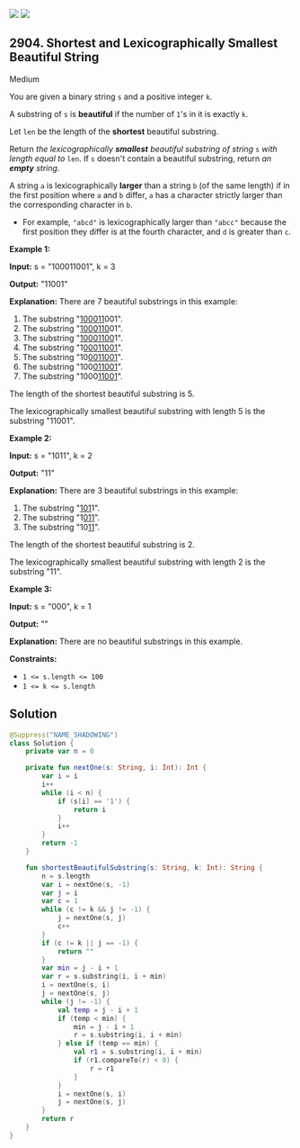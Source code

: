 [![](https://img.shields.io/github/stars/javadev/LeetCode-in-Kotlin?label=Stars&style=flat-square)](https://github.com/javadev/LeetCode-in-Kotlin)
[![](https://img.shields.io/github/forks/javadev/LeetCode-in-Kotlin?label=Fork%20me%20on%20GitHub%20&style=flat-square)](https://github.com/javadev/LeetCode-in-Kotlin/fork)

## 2904\. Shortest and Lexicographically Smallest Beautiful String

Medium

You are given a binary string `s` and a positive integer `k`.

A substring of `s` is **beautiful** if the number of `1`'s in it is exactly `k`.

Let `len` be the length of the **shortest** beautiful substring.

Return _the lexicographically **smallest** beautiful substring of string_ `s` _with length equal to_ `len`. If `s` doesn't contain a beautiful substring, return _an **empty** string_.

A string `a` is lexicographically **larger** than a string `b` (of the same length) if in the first position where `a` and `b` differ, `a` has a character strictly larger than the corresponding character in `b`.

*   For example, `"abcd"` is lexicographically larger than `"abcc"` because the first position they differ is at the fourth character, and `d` is greater than `c`.

**Example 1:**

**Input:** s = "100011001", k = 3

**Output:** "11001"

**Explanation:** There are 7 beautiful substrings in this example: 
1. The substring "<ins>100011</ins>001". 
2. The substring "<ins>1000110</ins>01".
3. The substring "<ins>10001100</ins>1". 
4. The substring "1<ins>00011001</ins>". 
5. The substring "10<ins>0011001</ins>". 
6. The substring "100<ins>011001</ins>". 
7. The substring "1000<ins>11001</ins>". 

The length of the shortest beautiful substring is 5.

The lexicographically smallest beautiful substring with length 5 is the substring "11001".

**Example 2:**

**Input:** s = "1011", k = 2

**Output:** "11"

**Explanation:** There are 3 beautiful substrings in this example:
1. The substring "<ins>101</ins>1".
2. The substring "1<ins>011</ins>". 
3. The substring "10<ins>11</ins>". 

The length of the shortest beautiful substring is 2. 

The lexicographically smallest beautiful substring with length 2 is the substring "11".

**Example 3:**

**Input:** s = "000", k = 1

**Output:** ""

**Explanation:** There are no beautiful substrings in this example.

**Constraints:**

*   `1 <= s.length <= 100`
*   `1 <= k <= s.length`

## Solution

```kotlin
@Suppress("NAME_SHADOWING")
class Solution {
    private var n = 0

    private fun nextOne(s: String, i: Int): Int {
        var i = i
        i++
        while (i < n) {
            if (s[i] == '1') {
                return i
            }
            i++
        }
        return -1
    }

    fun shortestBeautifulSubstring(s: String, k: Int): String {
        n = s.length
        var i = nextOne(s, -1)
        var j = i
        var c = 1
        while (c != k && j != -1) {
            j = nextOne(s, j)
            c++
        }
        if (c != k || j == -1) {
            return ""
        }
        var min = j - i + 1
        var r = s.substring(i, i + min)
        i = nextOne(s, i)
        j = nextOne(s, j)
        while (j != -1) {
            val temp = j - i + 1
            if (temp < min) {
                min = j - i + 1
                r = s.substring(i, i + min)
            } else if (temp == min) {
                val r1 = s.substring(i, i + min)
                if (r1.compareTo(r) < 0) {
                    r = r1
                }
            }
            i = nextOne(s, i)
            j = nextOne(s, j)
        }
        return r
    }
}
```